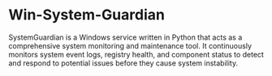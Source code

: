 # Win-System-Guardian
SystemGuardian is a Windows service written in Python that acts as a comprehensive system monitoring and maintenance tool. It continuously monitors system event logs, registry health, and component status to detect and respond to potential issues before they cause system instability.
